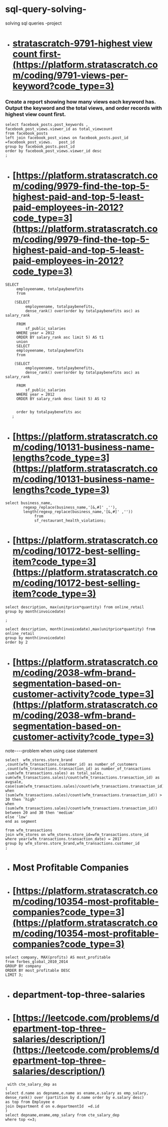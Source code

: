 # sql-query-solving-
solving sql queries -project
- # [stratascratch-9791-highest view count first-(https://platform.stratascratch.com/coding/9791-views-per-keyword?code_type=3)](https://platform.stratascratch.com/coding/9791-views-per-keyword?code_type=3)



### Create a report showing how many views each keyword has. Output the keyword and the total views, and order records with highest view count first.

```
select facebook_posts.post_keywords ,
facebook_post_views.viewer_id as total_viewcount
from facebook_posts
left join facebook_post_views on facebook_posts.post_id =facebook_post_views.	post_id
group by facebook_posts.post_id
order by facebook_post_views.viewer_id desc
;
```
- # [https://platform.stratascratch.com/coding/9979-find-the-top-5-highest-paid-and-top-5-least-paid-employees-in-2012?code_type=3](https://platform.stratascratch.com/coding/9979-find-the-top-5-highest-paid-and-top-5-least-paid-employees-in-2012?code_type=3)
```
SELECT 
     employeename, totalpaybenefits
     from
    
    (SELECT 
         employeename, totalpaybenefits,
         dense_rank() over(order by totalpaybenefits asc) as salary_rank
         
     FROM
         sf_public_salaries
     WHERE year = 2012
     ORDER BY salary_rank asc limit 5) AS t1
     union
     SELECT 
     employeename, totalpaybenefits
     from
    
    (SELECT 
         employeename, totalpaybenefits,
         dense_rank() over(order by totalpaybenefits asc) as salary_rank
         
     FROM
         sf_public_salaries
     WHERE year = 2012
     ORDER BY salary_rank desc limit 5) AS t2
     
     
     order by totalpaybenefits asc
   ;
```
- # [https://platform.stratascratch.com/coding/10131-business-name-lengths?code_type=3](https://platform.stratascratch.com/coding/10131-business-name-lengths?code_type=3)

```
select business_name,
        regexp_replace(business_name,'[&,#]' ,''),
        length(regexp_replace(business_name,'[&,#]' ,''))
             from 
             sf_restaurant_health_violations;
```
- # [https://platform.stratascratch.com/coding/10172-best-selling-item?code_type=3](https://platform.stratascratch.com/coding/10172-best-selling-item?code_type=3)

```
select description, max(unitprice*quantity) from online_retail
group by month(invoicedate)

;

select description, month(invoicedate),max(unitprice*quantity) from online_retail
group by month(invoicedate)
order by 2
```
- # [https://platform.stratascratch.com/coding/2038-wfm-brand-segmentation-based-on-customer-activity?code_type=3](https://platform.stratascratch.com/coding/2038-wfm-brand-segmentation-based-on-customer-activity?code_type=3)


note----problem when using case statement 
```
select  wfm_stores.store_brand
,count(wfm_transactions.customer_id) as number_of_customers
,count(wfm_transactions.transaction_id) as number_of_transactions 
,sum(wfm_transactions.sales) as total_sales,
sum(wfm_transactions.sales)/count(wfm_transactions.transaction_id) as avgsale,
case(sum(wfm_transactions.sales)/count(wfm_transactions.transaction_id)) 
when (sum(wfm_transactions.sales)/count(wfm_transactions.transaction_id)) > 30 then 'high'
when (sum(wfm_transactions.sales)/count(wfm_transactions.transaction_id)) between 20 and 30 then 'medium'
else 'low'
end as segment

from wfm_transactions
join wfm_stores on wfm_stores.store_id=wfm_transactions.store_id
where year(wfm_transactions.transaction_date) = 2017
group by wfm_stores.store_brand,wfm_transactions.customer_id
;
```
- # Most Profitable Companies
- # [https://platform.stratascratch.com/coding/10354-most-profitable-companies?code_type=3](https://platform.stratascratch.com/coding/10354-most-profitable-companies?code_type=3)
```
select company, MAX(profits) AS most_profitable
from forbes_global_2010_2014
GROUP BY company
ORDER BY most_profitable DESC
LIMIT 3;
```

- # department-top-three-salaries
- # [https://leetcode.com/problems/department-top-three-salaries/description/](https://leetcode.com/problems/department-top-three-salaries/description/)
```
 with cte_salary_dep as
(
select d.name as depname,e.name as ename,e.salary as emp_salary,
dense_rank() over (partition by d.name order by e.salary desc)
as top from Employee e
join Department d on e.departmentId  =d.id
)
select depname,ename,emp_salary from cte_salary_dep
where top <=3;  
```

